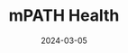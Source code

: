 ---  
layout: startup_page  
title: "mPATH Health"  
id: "mpathhealth.com"  
permalink: "/mpathhealthmpathhealth.com03052024/"  
website: "https://mpathhealth.com/"  
funding_round: "Seed"  
funding_amount: "$1.11M"  
investors: "Winston-Salem Partners Roundtable (WSPR) Fund, Atlanta Technology Angels, FCP Ventures, First Launch Capital, RTP Angel Fund, VentureSouth"  
about: "mPATH Health is a digital health company focused on improving cancer screening rates. Its platform uses automation and behavioral science to identify individuals overdue for screenings, educate them, and empower them to seek necessary care. This approach aims to increase early detection and improve cancer survival rates."  
markets: "Healthtech, Digital Health, Hospitals and Health Care, Software"  
hq: "Winston-Salem, North Carolina, United States"  
founded_year: "2021"  
linkedin: "https://www.linkedin.com/company/mpath-health"  
twitter: ""  
instagram: ""  
facebook: ""  
crunchbase: "https://www.crunchbase.com/organization/dhn-solutions"  
pitchbook: "https://pitchbook.com/profiles/company/509390-74"  

date_display: "05-Mar-2024"  
date: "2024-03-05"

# SEO Optimization  
meta_title: "mPATH Health - Seed Funding ($1.11M)"  
meta_description: "mPATH Health, mPATH Health is a digital health company focused on improving cancer screening rates. Its platform uses automation and behavioral science to identify ..."  
meta_keywords: "mPATH Health, Healthtech, Digital Health, Hospitals and Health Care, Software, Seed funding"  
canonical_url: "https://startup.projectstartups.com/mpathhealthmpathhealth.com03052024/"  
---